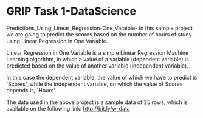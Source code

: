 # GRIP Task 1-DataScience
Predictions_Using_Linear_Regression-One_Varaible-
In this sample project we are going to predict the scores based on the number of hours of study using Linear Regression in One Variable.

Linear Regression in One Variable is a simple Linear Regression Machine Learning algorithm, in which a value of a variable (dependent variable) is predicted based on the value of another variable (independent variable).

In this case the dependent variable, the value of which we have to predict is 'Scores', while the independent variable, on which the value of Scores depends is, 'Hours'.

The data used in the above project is a sample data of 25 rows, which is available on the following link: http://bit.ly/w-data
